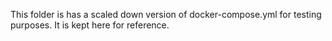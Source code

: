 This folder is has a scaled down version of docker-compose.yml for testing purposes. It is kept here for reference.